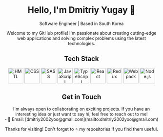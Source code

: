 <!-- Header -->
<h1 align="center">Hello, I'm Dmitriy Yugay 👋</h1>
<p align="center">
  Software Engineer | Based in South Korea
</p>

<!-- Introduction -->
<p align="center">
  Welcome to my GitHub profile! I'm passionate about creating cutting-edge web applications and solving complex problems using the latest technologies.
</p>

<!-- Tech Stack -->
<h2 align="center">Tech Stack</h2>
<p align="center">
  
  <img src="https://skillicons.dev/icons?i=html" alt="HMTL" width="50" height="50" />
  <img src="https://skillicons.dev/icons?i=css" alt="CSS" width="50" height="50" />
  <img src="https://skillicons.dev/icons?i=sass" alt="SASS" width="50" height="50" />
  <img src="https://skillicons.dev/icons?i=js" alt="JavaScript" width="50" height="50" />
  <img src="https://skillicons.dev/icons?i=ts" alt="TypeScript" width="50" height="50" />
  <img src="https://skillicons.dev/icons?i=react" alt="React" width="50" height="50" />
  <img src="https://skillicons.dev/icons?i=redux" alt="Redux" width="50" height="50" />
  <img src="https://skillicons.dev/icons?i=webpack" alt="Webpack" width="50" height="50" />
  <img src="https://skillicons.dev/icons?i=nodejs" alt="Node.js" width="50" height="50" />
</p>

<!-- Contact -->
<h2 align="center">Get in Touch</h2>
<p align="center">
  I'm always open to collaborating on exciting projects. If you have an interesting idea or just want to say hi, feel free to reach out to me!
  <br />
  - 📧 Email: [dmitriy2002yoo@gmail.com](mailto:dmitriy2002yoo@gmail.com)
</p>

<!-- Footer -->
<p align="center">
  Thanks for visiting! Don't forget to ⭐️ my repositories if you find them useful.
</p>
